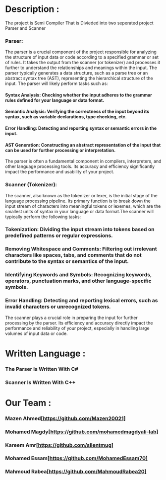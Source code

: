 # Description :
The project is Semi Compiler That is Divieded into two seperated project Parser and Scanner 
### Parser:
The parser is a crucial component of the project responsible for analyzing the structure of input data or code according to a specified grammar or set of rules. It takes the output from the scanner (or tokenizer) and processes it further to understand the relationships and meanings within the input. The parser typically generates a data structure, such as a parse tree or an abstract syntax tree (AST), representing the hierarchical structure of the input.
The parser will likely perform tasks such as:
#### Syntax Analysis: Checking whether the input adheres to the grammar rules defined for your language or data format.
#### Semantic Analysis: Verifying the correctness of the input beyond its syntax, such as variable declarations, type checking, etc.
#### Error Handling: Detecting and reporting syntax or semantic errors in the input.
#### AST Generation: Constructing an abstract representation of the input that can be used for further processing or interpretation.
The parser is often a fundamental component in compilers, interpreters, and other language processing tools. Its accuracy and efficiency significantly impact the performance and usability of your project.

### Scanner (Tokenizer):
The scanner, also known as the tokenizer or lexer, is the initial stage of the language processing pipeline. Its primary function is to break down the input stream of characters into meaningful tokens or lexemes, which are the smallest units of syntax in your language or data format.The scanner will typically perform the following tasks:
### Tokenization: Dividing the input stream into tokens based on predefined patterns or regular expressions.
### Removing Whitespace and Comments: Filtering out irrelevant characters like spaces, tabs, and comments that do not contribute to the syntax or semantics of the input.
### Identifying Keywords and Symbols: Recognizing keywords, operators, punctuation marks, and other language-specific symbols.
### Error Handling: Detecting and reporting lexical errors, such as invalid characters or unrecognized tokens.
The scanner plays a crucial role in preparing the input for further processing by the parser. Its efficiency and accuracy directly impact the performance and reliability of your project, especially in handling large volumes of input data or code.

# Written Language :
### The Parser Is Written With C# 
### Scanner Is Written With C++

# Our Team :
### Mazen Ahmed[https://github.com/Mazen20021]
### Mohamed Magdy[https://github.com/mohamedmagdyali-lab]
### Kareem Amr[https://github.com/silentmug]
### Mohamed Essam[https://github.com/MohamedEssam70]
### Mahmoud Rabea[https://github.com/MahmoudRabea20]

